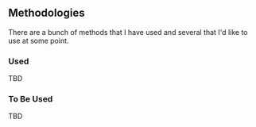 ## Methodologies

There are a bunch of methods that I have used and several that I'd like to use at some point. 

### Used

TBD

### To Be Used

TBD
